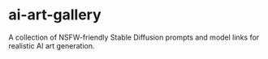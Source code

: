 # ai-art-gallery
A collection of NSFW-friendly Stable Diffusion prompts and model links for realistic AI art generation.
